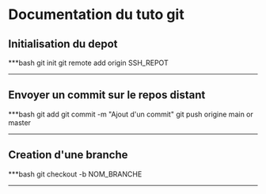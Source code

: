 # Documentation du tuto git

## Initialisation du depot

***bash
git init
git remote add origin SSH_REPOT 
***
## Envoyer un commit sur le repos distant
***bash
git add
git commit -m "Ajout d'un commit"
git push origine main or master
*** 

## Creation d'une branche
***bash
git checkout -b NOM_BRANCHE
***

